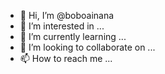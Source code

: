 - 👋 Hi, I’m @boboainana
- 👀 I’m interested in ...
- 🌱 I’m currently learning ...
- 💞️ I’m looking to collaborate on ...
- 📫 How to reach me ...

<!---
boboainana/boboainana is a ✨ special ✨ repository because its `README.md` (this file) appears on your GitHub profile.
You can click the Preview link to take a look at your changes.
--->
